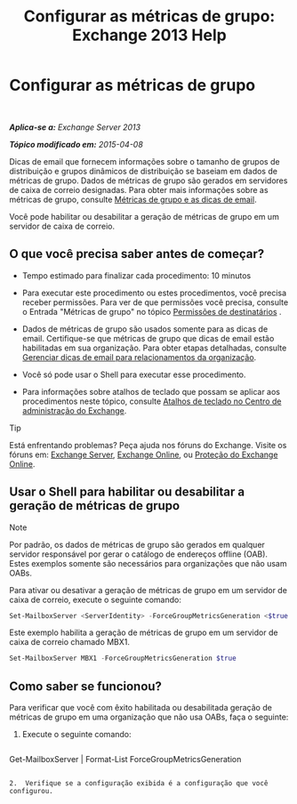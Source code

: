 ﻿---
title: 'Configurar as métricas de grupo: Exchange 2013 Help'
TOCTitle: Configurar as métricas de grupo
ms:assetid: 76ccd6a7-e2ec-42f4-9ab3-e8cc257ac896
ms:mtpsurl: https://technet.microsoft.com/pt-br/library/JJ649327(v=EXCHG.150)
ms:contentKeyID: 50485946
ms.date: 05/22/2018
mtps_version: v=EXCHG.150
ms.translationtype: MT
---

# Configurar as métricas de grupo

 

_**Aplica-se a:** Exchange Server 2013_

_**Tópico modificado em:** 2015-04-08_

Dicas de email que fornecem informações sobre o tamanho de grupos de distribuição e grupos dinâmicos de distribuição se baseiam em dados de métricas de grupo. Dados de métricas de grupo são gerados em servidores de caixa de correio designadas. Para obter mais informações sobre as métricas de grupo, consulte [Métricas de grupo e as dicas de email](group-metrics-and-https://docs.microsoft.com/pt-br/exchange/clients-and-mobile-in-exchange-online/mailtips/mailtips).

Você pode habilitar ou desabilitar a geração de métricas de grupo em um servidor de caixa de correio.

## O que você precisa saber antes de começar?

  - Tempo estimado para finalizar cada procedimento: 10 minutos

  - Para executar este procedimento ou estes procedimentos, você precisa receber permissões. Para ver de que permissões você precisa, consulte o Entrada "Métricas de grupo" no tópico [Permissões de destinatários](recipients-permissions-exchange-2013-help.md) .

  - Dados de métricas de grupo são usados somente para as dicas de email. Certifique-se que métricas de grupo que dicas de email estão habilitadas em sua organização. Para obter etapas detalhadas, consulte [Gerenciar dicas de email para relacionamentos da organização](https://docs.microsoft.com/pt-br/exchange/clients-and-mobile-in-exchange-online/mailtips/manage-mailtips-for-organization-relationships).

  - Você só pode usar o Shell para executar esse procedimento.

  - Para informações sobre atalhos de teclado que possam se aplicar aos procedimentos neste tópico, consulte [Atalhos de teclado no Centro de administração do Exchange](keyboard-shortcuts-in-the-exchange-admin-center-exchange-online-protection-help.md).


> [!TIP]
> Está enfrentando problemas? Peça ajuda nos fóruns do Exchange. Visite os fóruns em: <A href="https://go.microsoft.com/fwlink/p/?linkid=60612">Exchange Server</A>, <A href="https://go.microsoft.com/fwlink/p/?linkid=267542">Exchange Online</A>, ou <A href="https://go.microsoft.com/fwlink/p/?linkid=285351">Proteção do Exchange Online</A>.



## Usar o Shell para habilitar ou desabilitar a geração de métricas de grupo


> [!NOTE]
> Por padrão, os dados de métricas de grupo são gerados em qualquer servidor responsável por gerar o catálogo de endereços offline (OAB). Estes exemplos somente são necessários para organizações que não usam OABs.



Para ativar ou desativar a geração de métricas de grupo em um servidor de caixa de correio, execute o seguinte comando:

```powershell
Set-MailboxServer <ServerIdentity> -ForceGroupMetricsGeneration <$true | $false>
```

Este exemplo habilita a geração de métricas de grupo em um servidor de caixa de correio chamado MBX1.

```powershell
Set-MailboxServer MBX1 -ForceGroupMetricsGeneration $true
```

## Como saber se funcionou?

Para verificar que você com êxito habilitada ou desabilitada geração de métricas de grupo em uma organização que não usa OABs, faça o seguinte:

1.  Execute o seguinte comando:
    
    ```powershell
Get-MailboxServer <ServerIdentity> | Format-List ForceGroupMetricsGeneration
```

2.  Verifique se a configuração exibida é a configuração que você configurou.

